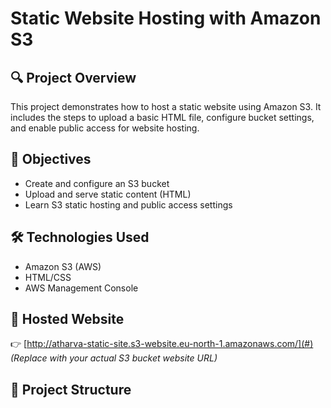 # Static Website Hosting with Amazon S3

## 🔍 Project Overview
This project demonstrates how to host a static website using Amazon S3. It includes the steps to upload a basic HTML file, configure bucket settings, and enable public access for website hosting.

## 🎯 Objectives
- Create and configure an S3 bucket
- Upload and serve static content (HTML)
- Learn S3 static hosting and public access settings

## 🛠️ Technologies Used
- Amazon S3 (AWS)
- HTML/CSS
- AWS Management Console

## 🚀 Hosted Website
👉 [http://atharva-static-site.s3-website.eu-north-1.amazonaws.com/](#)  
*(Replace with your actual S3 bucket website URL)*

## 📁 Project Structure
